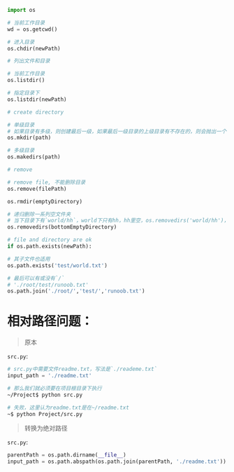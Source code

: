 ```python
import os
```

```python
# 当前工作目录
wd = os.getcwd()

# 进入目录
os.chdir(newPath)
```

```python
# 列出文件和目录

# 当前工作目录
os.listdir()

# 指定目录下
os.listdir(newPath)
```

```python
# create directory

# 单级目录
# 如果目录有多级，则创建最后一级，如果最后一级目录的上级目录有不存在的，则会抛出一个 OSError
os.mkdir(path)

# 多级目录
os.makedirs(path)
```

```python
# remove

# remove file, 不能删除目录
os.remove(filePath) 

os.rmdir(emptyDirectory) 

# 递归删除一系列空文件夹
# 当下目录下有`world/hh`，world下只有hh，hh里空，os.removedirs('world/hh')，hh是空文件夹被删，world是空文件被删除，到当前目录为止
os.removedirs(bottomEmptyDirectory)
```

```python
# file and directory are ok
if os.path.exists(newPath):

# 其子文件也适用
os.path.exists('test/world.txt')
```

```python
# 最后可以有或没有`/`
# './root/test/runoob.txt'
os.path.join('./root/','test/','runoob.txt')
```

# 相对路径问题：
> 原本

`src.py`:
```python
# src.py中需要文件readme.txt，写法是`./reademe.txt`
input_path = './readme.txt'
```
```bash
# 那么我们就必须要在项目根目录下执行
~/Project$ python src.py

# 失败，这里认为readme.txt是在~/readme.txt
~$ python Project/src.py
```
> 转换为绝对路径

`src.py`:
```python
parentPath = os.path.dirname(__file__)
input_path = os.path.abspath(os.path.join(parentPath, './readme.txt'))
```
